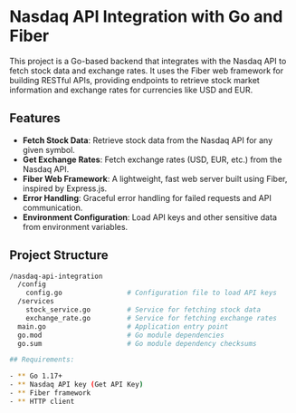 # Nasdaq API Integration with Go and Fiber

This project is a Go-based backend that integrates with the Nasdaq API to fetch stock data and exchange rates. It uses the Fiber web framework for building RESTful APIs, providing endpoints to retrieve stock market information and exchange rates for currencies like USD and EUR.

## Features

- **Fetch Stock Data**: Retrieve stock data from the Nasdaq API for any given symbol.
- **Get Exchange Rates**: Fetch exchange rates (USD, EUR, etc.) from the Nasdaq API.
- **Fiber Web Framework**: A lightweight, fast web server built using Fiber, inspired by Express.js.
- **Error Handling**: Graceful error handling for failed requests and API communication.
- **Environment Configuration**: Load API keys and other sensitive data from environment variables.

## Project Structure

```bash
/nasdaq-api-integration
  /config
    config.go                # Configuration file to load API keys
  /services
    stock_service.go         # Service for fetching stock data
    exchange_rate.go         # Service for fetching exchange rates
  main.go                    # Application entry point
  go.mod                     # Go module dependencies
  go.sum                     # Go module dependency checksums

## Requirements:

- ** Go 1.17+
- ** Nasdaq API key (Get API Key)
- ** Fiber framework
- ** HTTP client